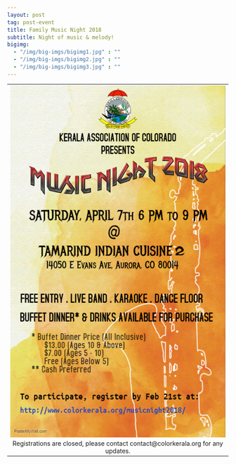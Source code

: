 ```yaml
---
layout: post
tag: post-event
title: Family Music Night 2018
subtitle: Night of music & melody!
bigimg:
  - "/img/big-imgs/bigimg1.jpg" : ""
  - "/img/big-imgs/bigimg2.jpg" : ""
  - "/img/big-imgs/bigimg3.jpg" : ""
---
```

<style type="text/css">
body 
{
background-image:url("/img/mn2018/Musicfestivalposter.jpg");
height: 100%;
width: 100%;
position: absolute;
background-repeat:no-repeat;
background-position: center center;
background-attachment: fixed;
background-size: cover;
opacity: 10;
}
</style>
<table align="center" style="border:0"> 
  <tr style="border:0;background:transparent"><td align="center" style="border:0;background:transparent">
<center><img src="/img/mn2018/MusicNightLogo.jpeg" width="500" height="800" align="center"></center> 
    </td></tr>
  <tr style="border:0;background:transparent"><td align="center" style="border:0;background:transparent">
Registrations are closed, please contact contact@colorkerala.org for any updates.
  </td></tr>
  </table>


